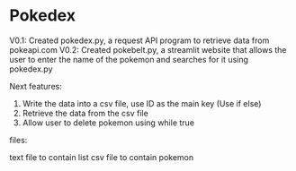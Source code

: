 # Pokedex

V0.1: Created pokedex.py, a request API program to retrieve data from pokeapi.com 
V0.2: Created pokebelt.py, a streamlit website that allows the user to enter the name of the pokemon and searches for it using pokedex.py

Next features:

1. Write the data into a csv file, use ID as the main key (Use if else)
2. Retrieve the data from the csv file
3. Allow user to delete pokemon using while true


files: 

text file to contain list
csv file to contain pokemon

